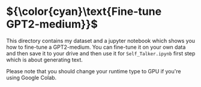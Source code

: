 # ${\color{cyan}\text{Fine-tune GPT2-medium}}$
This directory contains my dataset and a jupyter notebook which shows you how to fine-tune a GPT2-medium. You can fine-tune it on your own data and then save it to your drive and then use it for `Self_Talker.ipynb` first step which is about generating text.


Please note that you should change your runtime type to GPU if you're using Google Colab.
